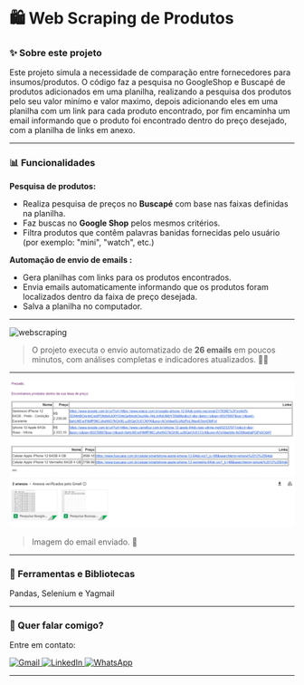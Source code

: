 # 🛍️ Web Scraping de Produtos

### ✨ Sobre este projeto

Este projeto simula a necessidade de comparação entre fornecedores para insumos/produtos. O código faz a pesquisa no GoogleShop e Buscapé de produtos adicionados em uma planilha, realizando a pesquisa dos produtos pelo seu valor minímo e valor maximo, depois adicionando eles em uma planilha com um link para cada produto encontrado, por fim encaminha um email informando que o produto foi encontrado dentro do preço desejado, com a planilha de links em anexo.

---

### 📊 Funcionalidades

**Pesquisa de produtos:**

- Realiza pesquisa de preços no **Buscapé** com base nas faixas definidas na planilha.
- Faz buscas no **Google Shop** pelos mesmos critérios.
- Filtra produtos que contêm palavras banidas fornecidas pelo usuário (por exemplo: "mini", "watch", etc.)

**Automação de envio de emails :**

- Gera planilhas com links para os produtos encontrados.
- Envia emails automaticamente informando que os produtos foram localizados dentro da faixa de preço desejada.
- Salva a planilha no computador.

---

<img src="projeto_selenium.gif" alt="webscraping">

> O projeto executa o envio automatizado de **26 emails** em poucos minutos, com análises completas e indicadores atualizados. 🐱‍💻

---

![1729554303698](image/readme/1729554303698.png)

> Imagem do email enviado. 💌

---

### 🚀 Ferramentas e Bibliotecas

Pandas, Selenium e Yagmail

---

### 💌 Quer falar comigo?

Entre em contato:

<p align="left">  
<a href="mailto:edsoncarvalhointuria@gmail.com" title="Gmail">  
  <img src="https://img.shields.io/badge/-Gmail-FF0000?style=flat-square&labelColor=FF0000&logo=gmail&logoColor=white" alt="Gmail"/>  
</a>  
<a href="#" title="LinkedIn">  
  <img src="https://img.shields.io/badge/-LinkedIn-0e76a8?style=flat-square&logo=linkedin&logoColor=white" alt="LinkedIn"/>  
</a>  
<a href="https://wa.me/5511962400219" title="WhatsApp">  
  <img src="https://img.shields.io/badge/-WhatsApp-25d366?style=flat-square&labelColor=25d366&logo=whatsapp&logoColor=white" alt="WhatsApp"/>  
</a>  
</p>

---
